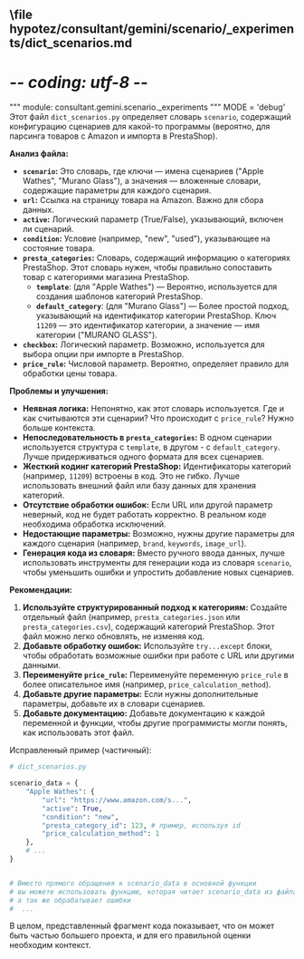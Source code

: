 ## \file hypotez/consultant/gemini/scenario/_experiments/dict_scenarios.md
# -*- coding: utf-8 -*-

""" module: consultant.gemini.scenario._experiments """
MODE = 'debug'
Этот файл `dict_scenarios.py` определяет словарь `scenario`, содержащий конфигурацию сценариев для какой-то программы (вероятно, для парсинга товаров с Amazon и импорта в PrestaShop).

**Анализ файла:**

* **`scenario`:**  Это словарь, где ключи — имена сценариев ("Apple Wathes", "Murano Glass"), а значения — вложенные словари, содержащие параметры для каждого сценария.
* **`url`:**  Ссылка на страницу товара на Amazon. Важно для сбора данных.
* **`active`:** Логический параметр (True/False), указывающий, включен ли сценарий.
* **`condition`:**  Условие (например, "new", "used"), указывающее на состояние товара.
* **`presta_categories`:**  Словарь, содержащий информацию о категориях PrestaShop.  Этот словарь нужен, чтобы правильно сопоставить товар с категориями магазина PrestaShop.
    * **`template`**:  (для "Apple Wathes") — Вероятно, используется для создания шаблонов категорий PrestaShop.
    * **`default_category`**: (для "Murano Glass") — Более простой подход, указывающий на идентификатор категории PrestaShop.  Ключ `11209` — это идентификатор категории, а значение — имя категории ("MURANO GLASS").
* **`checkbox`:** Логический параметр. Возможно, используется для выбора опции при импорте в PrestaShop.
* **`price_rule`:** Числовой параметр. Вероятно, определяет правило для обработки цены товара.

**Проблемы и улучшения:**

* **Неявная логика:**  Непонятно, как этот словарь используется.  Где и как считываются эти сценарии?  Что происходит с `price_rule`?  Нужно больше контекста.
* **Непоследовательность в `presta_categories`:**  В одном сценарии используется структура с `template`, в другом - с `default_category`.  Лучше придерживаться одного формата для всех сценариев.
* **Жесткий кодинг категорий PrestaShop:**  Идентификаторы категорий (например, `11209`) встроены в код.  Это не гибко.  Лучше использовать внешний файл или базу данных для хранения категорий.
* **Отсутствие обработки ошибок:** Если URL или другой параметр неверный, код не будет работать корректно.  В реальном коде необходима обработка исключений.
* **Недостающие параметры:**  Возможно, нужны другие параметры для каждого сценария (например, `brand`, `keywords`, `image_url`).
* **Генерация кода из словаря:**   Вместо ручного ввода данных, лучше использовать инструменты для генерации кода из словаря `scenario`, чтобы уменьшить ошибки и упростить добавление новых сценариев.

**Рекомендации:**

1. **Используйте структурированный подход к категориям:** Создайте отдельный файл (например, `presta_categories.json` или `presta_categories.csv`), содержащий категорий PrestaShop. Этот файл можно легко обновлять, не изменяя код.
2. **Добавьте обработку ошибок:** Используйте `try...except` блоки, чтобы обработать возможные ошибки при работе с URL или другими данными.
3. **Переименуйте `price_rule`:** Переименуйте переменную `price_rule` в более описательное имя (например, `price_calculation_method`).
4. **Добавьте другие параметры:** Если нужны дополнительные параметры, добавьте их в словари сценариев.
5. **Добавьте документацию:** Добавьте документацию к каждой переменной и функции, чтобы другие программисты могли понять, как использовать этот файл.

Исправленный пример (частичный):

```python
# dict_scenarios.py

scenario_data = {
    "Apple Wathes": {
        "url": "https://www.amazon.com/s...",
        "active": True,
        "condition": "new",
        "presta_category_id": 123, # пример, используя id
        "price_calculation_method": 1
    },
    # ...
}


# Вместо прямого обращения к scenario_data в основной функции
# вы можете использовать функцию, которая читает scenario_data из файла,
# а так же обрабатывает ошибки
#  ...
```

В целом, представленный фрагмент кода показывает, что он может быть частью большего проекта, и для его правильной оценки необходим контекст.